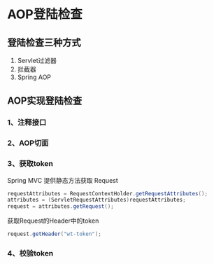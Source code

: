 # AOP登陆检查

## 登陆检查三种方式
1. Servlet过滤器
2. 拦截器
3. Spring AOP

## AOP实现登陆检查

### 1、注释接口

### 2、AOP切面

### 3、获取token
Spring MVC 提供静态方法获取 Request

```java
requestAttributes = RequestContextHolder.getRequestAttributes();
attributes = (ServletRequestAttributes)requestAttributes;
request = attributes.getRequest();
```

获取Request的Header中的token
```java
request.getHeader("wt-token");
```

### 4、校验token






<comment/>
<ad/>